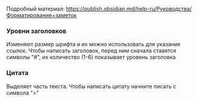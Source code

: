 Подробный материал: https://publish.obsidian.md/help-ru/Руководства/Форматирование+заметок

### Уровни заголовков
Изменяют размер шрифта и их можно использовать для указания ссылок. Чтобы написать заголовок, перед ним сначала ставятся символы "#", их количество (1-6) показывает уровень заголовка

### Цитата
Выделяет часть текста. Чтобы написать цитату начните писать с символа ">"